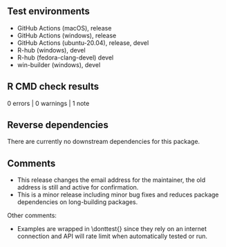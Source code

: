 ## Test environments

* GitHub Actions (macOS), release
* GitHub Actions (windows), release
* GitHub Actions (ubuntu-20.04), release, devel
* R-hub (windows), devel
* R-hub (fedora-clang-devel) devel
* win-builder (windows), devel

## R CMD check results

0 errors | 0 warnings | 1 note

## Reverse dependencies

There are currently no downstream dependencies for this package.

## Comments

* This release changes the email address for the maintainer, the old address is
still and active for confirmation. 
* This is a minor release including minor bug fixes and reduces package 
dependencies on long-building packages.

Other comments:

* Examples are wrapped in \donttest{} since they rely on an internet connection 
  and API will rate limit when automatically tested or run.

